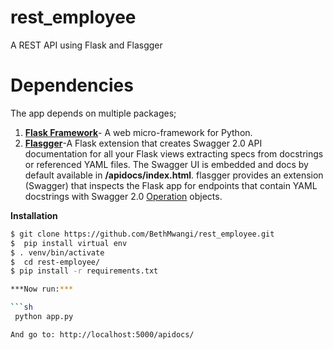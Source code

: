 # rest_employee
A REST API using Flask and Flasgger 


# Dependencies
 The app depends on multiple packages;

   1. [**Flask Framework**](http://flask.pocoo.org/)- A web micro-framework for Python.
   2. [**Flasgger**](https://pypi.python.org/pypi/flasgger/0.5.2)-A Flask extension that creates Swagger 2.0 API documentation       for all your Flask views extracting specs from docstrings or referenced YAML files. The Swagger UI is embedded and docs         by default available in **/apidocs/index.html**. flasgger provides an extension (Swagger) that inspects the Flask app for       endpoints that contain YAML docstrings with Swagger 2.0 
      [Operation](https://github.com/swagger-api/swagger-spec/blob/master/versions/2.0.md#operation-object) objects.

**Installation**
```sh
$ git clone https://github.com/BethMwangi/rest_employee.git
$  pip install virtual env
$ . venv/bin/activate
$  cd rest-employee/
$ pip install -r requirements.txt

***Now run:***

```sh
 python app.py

And go to: http://localhost:5000/apidocs/

  
